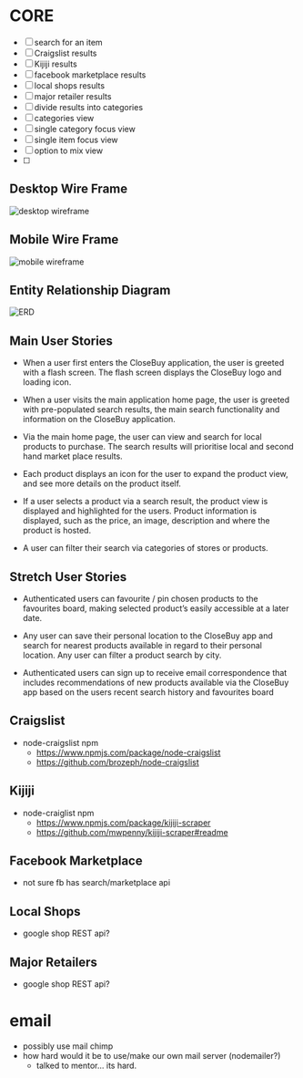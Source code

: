 # CORE 
   - [ ] search for an item
   - [ ] Craigslist results
   - [ ] Kijiji results
   - [ ] facebook marketplace results
   - [ ] local shops results
   - [ ] major retailer results
   - [ ] divide results into categories
   - [ ] categories view
   - [ ] single category focus view
   - [ ] single item focus view
   - [ ] option to mix view
   - [ ] 

## Desktop Wire Frame
![desktop wireframe]('https://github.com/kgrayallday/closebuy/blob/development/Planning/wire-desktop.png?raw=true')

## Mobile Wire Frame
![mobile wireframe]('https://github.com/kgrayallday/closebuy/blob/development/Planning/wire-mobile.png?raw=true')

## Entity Relationship Diagram 
![ERD]('https://github.com/kgrayallday/closebuy/blob/development/Planning/ERD-10.22.21.png?raw=true')

## Main User Stories

- When a user first enters the CloseBuy application, the user is greeted with a flash screen. The flash screen displays the CloseBuy logo and loading icon.

- When a user visits the main application home page, the user is greeted with pre-populated search results, the main search functionality and information on the CloseBuy application.

- Via the main home page, the user can view and search for local products to purchase. The search results will prioritise local and second hand market place results.

- Each product displays an icon for the user to expand the product view, and see more details on the product itself.

- If a user selects a product via a search result, the product view is displayed and highlighted for the users. Product information is displayed, such as the price, an image, description and where the product is hosted. 

- A user can filter their search via categories of stores or products.

## Stretch User Stories 

- Authenticated users can favourite / pin chosen products to the favourites board, making selected product’s easily accessible at a later date. 

- Any user can save their personal location to the CloseBuy app and search for nearest products available in regard to their personal location. Any user can filter a product search by city.

- Authenticated users can sign up to receive email correspondence that includes recommendations of new products available via the CloseBuy app based on the users recent search history and favourites board 

## Craigslist
 - node-craigslist npm
   - https://www.npmjs.com/package/node-craigslist
   - https://github.com/brozeph/node-craigslist

## Kijiji
 - node-craiglist npm
   - https://www.npmjs.com/package/kijiji-scraper
   - https://github.com/mwpenny/kijiji-scraper#readme

## Facebook Marketplace
   - not sure fb has search/marketplace api

## Local Shops
   - google shop REST api?

## Major Retailers
 - google shop REST api? 

# email
 - possibly use mail chimp
 - how hard would it be to use/make our own mail server (nodemailer?)
   - talked to mentor... its hard.
